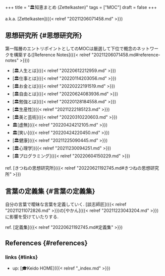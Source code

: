 +++
title = "🏛知恵まとめ (Zettelkasten)"
tags = ["MOC"]
draft = false
+++

a.k.a. [Zettelkasten]({{< relref "20211206071458.md" >}})


## 思想研究所 {#思想研究所}

第一階層のエントリポイントとしてのMOCは厳選して下位で概念のネットワークを構築する([Reference Notes]({{< relref "20211206071458.md#reference-notes" >}}))

-   [🏛人生とは]({{< relref "20220612212959.md" >}})
-   [🏛仕事とは]({{< relref "20220114203056.md" >}})
-   [🏛お金とは]({{< relref "20220222191519.md" >}})
-   [🏛自由とは]({{< relref "20220624083936.md" >}})
-   [🏛勉強とは]({{< relref "20220128184558.md" >}})
-   [🏛生産性]({{< relref "20211222185123.md" >}})
-   [🏛美と芸術]({{< relref "20220310220603.md" >}})
-   🏛[虚無]({{< relref "20220424212105.md" >}})
-   🏛[笑い]({{< relref "20220424220450.md" >}})
-   [🏛健康]({{< relref "20211225090445.md" >}})
-   [🏛心理学]({{< relref "20211230094251.md" >}})
-   [🏛プログラミング]({{< relref "20220604150229.md" >}})

ref. [きつねの思想研究所]({{< relref "20220621192745.md#きつねの思想研究所" >}})


## 言葉の定義集 {#言葉の定義集}

自分の言葉で曖昧な言葉を定義していく. [談志師匠]({{< relref "20211211072826.md" >}})の[やかん]({{< relref "20211223043204.md" >}})に影響を受けていたりする.

ref. [定義集]({{< relref "20220621192745.md#定義集" >}})


## References {#references}


### links {#links}

-   up: [🎓Keido HOME]({{< relref "_index.md" >}})
